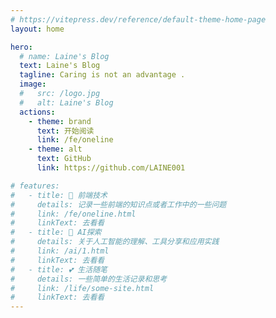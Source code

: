 ```yaml
---
# https://vitepress.dev/reference/default-theme-home-page
layout: home

hero:
  # name: Laine's Blog
  text: Laine's Blog
  tagline: Caring is not an advantage .
  image:
  #   src: /logo.jpg
  #   alt: Laine's Blog
  actions:
    - theme: brand
      text: 开始阅读
      link: /fe/oneline
    - theme: alt
      text: GitHub
      link: https://github.com/LAINE001

# features:
#   - title: 📒 前端技术
#     details: 记录一些前端的知识点或者工作中的一些问题
#     link: /fe/oneline.html
#     linkText: 去看看
#   - title: 🤖 AI探索
#     details: 关于人工智能的理解、工具分享和应用实践
#     link: /ai/1.html
#     linkText: 去看看
#   - title: 💕 生活随笔
#     details: 一些简单的生活记录和思考
#     link: /life/some-site.html
#     linkText: 去看看
---
```


<Confetti />

<HomeUnderline />